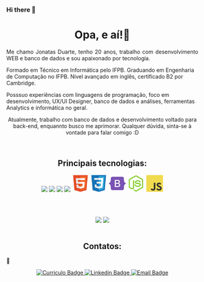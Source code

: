 ### Hi there 👋

<h1 align="center"> Opa, e aí!👋 </h1>

<p align="justify">Me chamo Jonatas Duarte, tenho 20 anos, trabalho com desenvolvimento WEB e banco de dados e sou apaixonado por tecnologia. 

Formado em Técnico em Informática pelo IFPB. Graduando em Engenharia de Computação no IFPB. Nível avançado em inglês, certificado B2 por Cambridge. 

Posssuo experiências com linguagens de programação, foco em desenvolvimento, UX/UI Designer, banco de dados e análises, ferramentas Analytics e informática no geral.
 </p>
                    <p align="center">Atualmente, trabalho com banco de dados e desenvolvimento voltado para back-end, enquannto busco me aprimorar.
                    Qualquer dúvida, sinta-se à vontade para falar comigo :D </p>

<br>

<h2 align="center"> Principais tecnologias: </h2>

<div align="center">
  <img width="45px" src="https://upload.wikimedia.org/wikipedia/commons/thumb/9/9a/Visual_Studio_Code_1.35_icon.svg/1024px-Visual_Studio_Code_1.35_icon.svg.png">
  <img width="45px" src="https://brandslogos.com/wp-content/uploads/images/large/arduino-logo-1.png">
  <img width="44px" src="https://i.imgur.com/BgjSjn9.png">
  <img width="45px" src="https://i.imgur.com/o4FSeZ6.png">
  <img width="45px" src="https://raw.githubusercontent.com/devicons/devicon/c5378d6c2510ffa0b3e4475af95618a8048d6cf1/icons/html5/html5-original.svg">
  <img width="45px" src="https://raw.githubusercontent.com/devicons/devicon/master/icons/css3/css3-original.svg">
  <img width="45px" src="https://raw.githubusercontent.com/devicons/devicon/master/icons/bootstrap/bootstrap-plain.svg">
  <img width="45px" src="https://raw.githubusercontent.com/devicons/devicon/c5378d6c2510ffa0b3e4475af95618a8048d6cf1/icons/nodejs/nodejs-original.svg">
  <img width="45px" src="https://raw.githubusercontent.com/devicons/devicon/master/icons/javascript/javascript-original.svg">
 </div>
 
 <br><br>

<div align="center">
<img height="150em" src="https://github-readme-stats.vercel.app/api?username=jonatasduarte&theme=radical&show_icons=true"/>
<img height="150em" src="https://github-readme-stats.vercel.app/api/top-langs/?username=jonatasduarte&layout=compact&theme=radical"/>

<br>

</div>

<br>

<h2 align="center">Contatos:</h2>

:page_facing_up:
<p align="center">
<a target="_blank" href="https://drive.google.com/file/d/157_zV7B-Q5RTakugV2V9mbOTv9TGg4mD/view?usp=sharing">
<img src=":page_facing_up:" alt="Curriculo Badge">
<a target="_blank" href="www.linkedin.com/in/jonatas-
duarte/">
<img src="https://img.shields.io/badge/LinkedIn-0077B5?style=for-the-badge&logo=linkedin&logoColor=white" alt="Linkedin Badge">
</a>
<a target="_blank" href="mailto:jonatasilvaduarte@gmail.com">
<img src="https://img.shields.io/badge/Gmail-D14836?style=for-the-badge&logo=gmail&logoColor=white" alt="Email Badge">
</a>

</p>

<br>
